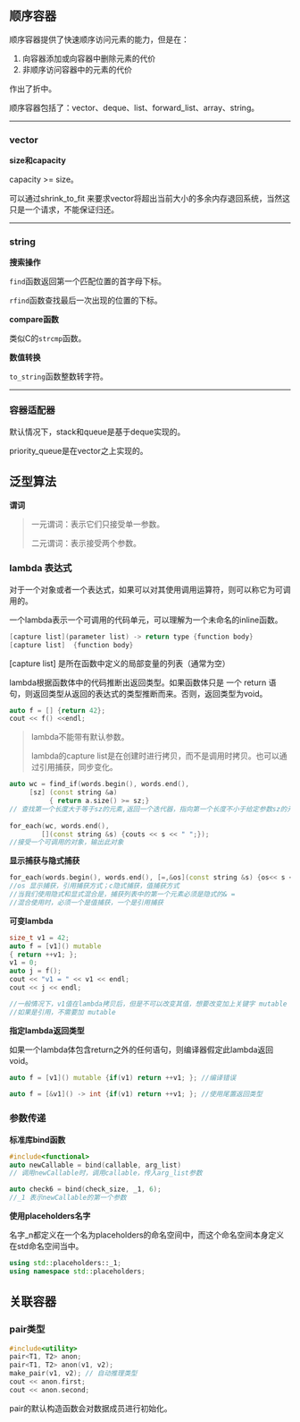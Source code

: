## 顺序容器

顺序容器提供了快速顺序访问元素的能力，但是在：

1. 向容器添加或向容器中删除元素的代价
2. 非顺序访问容器中的元素的代价

作出了折中。

顺序容器包括了：vector、deque、list、forward_list、array、string。

---

### vector

**size和capacity**

capacity >= size。

可以通过shrink_to_fit 来要求vector将超出当前大小的多余内存退回系统，当然这只是一个请求，不能保证归还。

---

### string

**搜索操作**

`find`函数返回第一个匹配位置的首字母下标。

`rfind`函数查找最后一次出现的位置的下标。

**compare函数**

类似C的`strcmp`函数。

**数值转换**

`to_string`函数整数转字符。

---

### 容器适配器

默认情况下，stack和queue是基于deque实现的。

priority_queue是在vector之上实现的。

## 泛型算法

**谓词**

> 一元谓词：表示它们只接受单一参数。
>
> 二元谓词：表示接受两个参数。

### lambda 表达式

对于一个对象或者一个表达式，如果可以对其使用调用运算符，则可以称它为可调用的。

一个lambda表示一个可调用的代码单元，可以理解为一个未命名的inline函数。

```cpp
[capture list](parameter list) -> return type {function body}
[capture list]  {function body}
```

[capture list] 是所在函数中定义的局部变量的列表（通常为空）

lambda根据函数体中的代码推断出返回类型。如果函数体只是 一个 return 语句，则返回类型从返回的表达式的类型推断而来。否则，返回类型为void。

```cpp
auto f = [] {return 42};
cout << f() <<endl;
```

> lambda不能带有默认参数。
>
> lambda的capture list是在创建时进行拷贝，而不是调用时拷贝。也可以通过引用捕获，同步变化。

```cpp
auto wc = find_if(words.begin(), words.end(), 
     [sz] (const string &a)
          { return a.size() >= sz;}
// 查找第一个长度大于等于sz的元素,返回一个迭代器，指向第一个长度不小于给定参数sz的元素，如果不存在，返回一个结尾的靠白
               
for_each(wc, words.end(),
        [](const string &s) {couts << s << " ";});
//接受一个可调用的对象，输出此对象
```



**显示捕获与隐式捕获**

```cpp
for_each(words.begin(), words.end(), [=,&os](const string &s) {os<< s << c});
//os 显示捕获，引用捕获方式；c隐式捕获，值捕获方式
//当我们使用隐式和显式混合是，捕获列表中的第一个元素必须是隐式的& =
//混合使用时，必须一个是值捕获，一个是引用捕获
```

**可变lambda**

```cpp
size_t v1 = 42;
auto f = [v1]() mutable
{ return ++v1; };
v1 = 0;
auto j = f();
cout << "v1 = " << v1 << endl;
cout << j << endl;

//一般情况下，v1值在lambda拷贝后，但是不可以改变其值，想要改变加上关键字 mutable
//如果是引用，不需要加 mutable
```

**指定lambda返回类型**

如果一个lambda体包含return之外的任何语句，则编译器假定此lambda返回void。

```cpp
auto f = [v1]() mutable {if(v1) return ++v1; }; //编译错误

auto f = [&v1]() -> int {if(v1) return ++v1; }; //使用尾置返回类型
```

### 参数传递

**标准库bind函数**

```cpp
#include<functional>
auto newCallable = bind(callable, arg_list)
// 调用newCallable时，调用callable，传入arg_list参数

auto check6 = bind(check_size, _1, 6);
//_1 表示newCallable的第一个参数
```

**使用placeholders名字**

名字_n都定义在一个名为placeholders的命名空间中，而这个命名空间本身定义在std命名空间当中。

```cpp
using std::placeholders::_1;
using namespace std::placeholders;
```

## 关联容器

### pair类型

```cpp
#include<utility>
pair<T1, T2> anon;
pair<T1, T2> anon(v1, v2);
make_pair(v1, v2); // 自动推理类型
cout << anon.first;
cout << anon.second;

```

pair的默认构造函数会对数据成员进行初始化。

